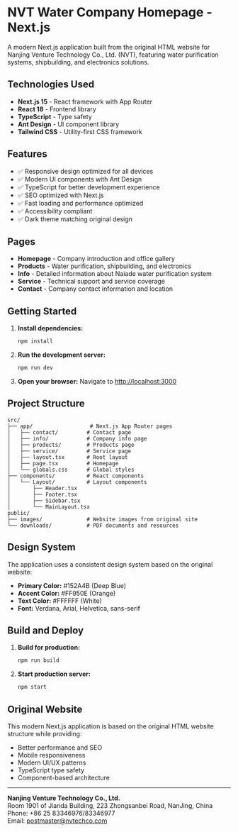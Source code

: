 # NVT Water Company Homepage - Next.js

A modern Next.js application built from the original HTML website for Nanjing Venture Technology Co., Ltd. (NVT), featuring water purification systems, shipbuilding, and electronics solutions.

## Technologies Used

- **Next.js 15** - React framework with App Router
- **React 18** - Frontend library
- **TypeScript** - Type safety
- **Ant Design** - UI component library
- **Tailwind CSS** - Utility-first CSS framework

## Features

- ✅ Responsive design optimized for all devices
- ✅ Modern UI components with Ant Design
- ✅ TypeScript for better development experience
- ✅ SEO optimized with Next.js
- ✅ Fast loading and performance optimized
- ✅ Accessibility compliant
- ✅ Dark theme matching original design

## Pages

- **Homepage** - Company introduction and office gallery
- **Products** - Water purification, shipbuilding, and electronics
- **Info** - Detailed information about Naiade water purification system
- **Service** - Technical support and service coverage
- **Contact** - Company contact information and location

## Getting Started

1. **Install dependencies:**
   ```bash
   npm install
   ```

2. **Run the development server:**
   ```bash
   npm run dev
   ```

3. **Open your browser:**
   Navigate to [http://localhost:3000](http://localhost:3000)

## Project Structure

```
src/
├── app/                  # Next.js App Router pages
│   ├── contact/         # Contact page
│   ├── info/            # Company info page
│   ├── products/        # Products page
│   ├── service/         # Service page
│   ├── layout.tsx       # Root layout
│   ├── page.tsx         # Homepage
│   └── globals.css      # Global styles
├── components/          # React components
│   └── Layout/          # Layout components
│       ├── Header.tsx
│       ├── Footer.tsx
│       ├── Sidebar.tsx
│       └── MainLayout.tsx
public/
├── images/              # Website images from original site
└── downloads/           # PDF documents and resources
```

## Design System

The application uses a consistent design system based on the original website:

- **Primary Color:** #152A4B (Deep Blue)
- **Accent Color:** #FF950E (Orange)
- **Text Color:** #FFFFFF (White)
- **Font:** Verdana, Arial, Helvetica, sans-serif

## Build and Deploy

1. **Build for production:**
   ```bash
   npm run build
   ```

2. **Start production server:**
   ```bash
   npm start
   ```

## Original Website

This modern Next.js application is based on the original HTML website structure while providing:
- Better performance and SEO
- Mobile responsiveness
- Modern UI/UX patterns
- TypeScript type safety
- Component-based architecture

---

**Nanjing Venture Technology Co., Ltd.**  
Room 1901 of Jianda Building, 223 Zhongsanbei Road, NanJing, China  
Phone: +86 25 83346976/83346977  
Email: postmaster@nvtechco.com